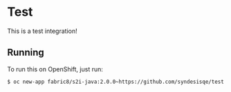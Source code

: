 # Test

This is a test integration!

## Running

To run this on OpenShift, just run:

```bash
$ oc new-app fabric8/s2i-java:2.0.0~https://github.com/syndesisqe/test.git
```
